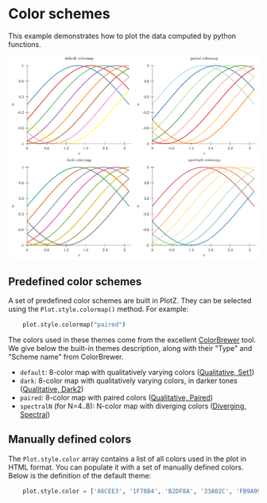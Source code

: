 # Color schemes

This example demonstrates how to plot the data computed by python functions.

<img src="document.svg?raw=true&sanitize=true"/>

## Predefined color schemes

A set of predefined color schemes are built in PlotZ. They can be selected using
the `Plot.style.colormap()` method. For example:

```python
    plot.style.colormap("paired")
```

The colors used in these themes come from the
excellent [ColorBrewer](http://colorbrewer2.org/) tool. We give below the
built-in themes description, along with their "Type" and "Scheme name" from
ColorBrewer.

- `default`: 8-color map with qualitatively varying colors
  ([Qualitative, Set1](http://colorbrewer2.org/#type=qualitative&scheme=Set1&n=8))
- `dark`: 8-color map with qualitatively varying colors, in darker tones
  ([Qualitative, Dark2](http://colorbrewer2.org/#type=qualitative&scheme=Dark2&n=8))
- `paired`: 8-color map with paired colors
  ([Qualitative, Paired](http://colorbrewer2.org/#type=qualitative&scheme=Paired&n=8))
- `spectralN` (for N=4..8): N-color map with diverging colors
  ([Diverging, Spectral](http://colorbrewer2.org/#type=diverging&scheme=Spectral&n=8))

## Manually defined colors

The `Plot.style.color` array contains a list of all colors used in the plot in
HTML format. You can populate it with a set of manually defined colors. Below is
the definition of the default theme:

```python
    plot.style.color = ['A6CEE3', '1F78B4', 'B2DF8A', '33A02C', 'FB9A99', 'E31A1C', 'FDBF6F', 'FF7F00']
```
